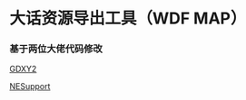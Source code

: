 
# 大话资源导出工具（WDF MAP）

### 基于两位大佬代码修改

[GDXY2](https://github.com/DexYang/GDXY2)

[NESupport](https://github.com/oceancx/NESupport)